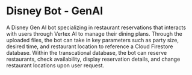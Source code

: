 # Disney Bot - GenAI

A Disney Gen AI bot specializing in restaurant reservations that interacts with users through Vertex AI to manage their dining plans. Through the uploaded files, the bot can take in key parameters such as party size, desired time, and restaurant location to reference a Cloud Firestore database.
Within the transcational database, the bot can reserve restaurants, check availability, display reservation details, and change restaurant locations upon user request.
